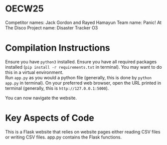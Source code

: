 # OECW25
Competitor names: Jack Gordon and Rayed Hamayun
Team name: Panic! At The Disco 
Project name: Disaster Tracker O3

# Compilation Instructions
Ensure you have ```python3``` installed. 
Ensure you have all required packages installed (```pip install -r requirements.txt``` in terminal). You may want to do this in a virtual environment.  
Run ```app.py``` as you would a python file (generally, this is done by ```python app.py``` in terminal). 
On your preferred web browser, open the URL printed in terminal (generally, this is ```http://127.0.0.1:5000```).

You can now navigate the website. 


# Key Aspects of Code
This is a Flask website that relies on website pages either reading CSV files or writing CSV files. 
app.py contains the Flask functions. 
